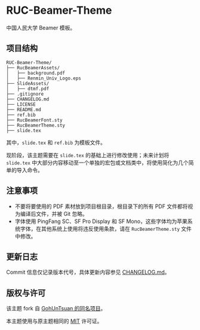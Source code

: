# RUC-Beamer-Theme

中国人民大学 Beamer 模板。

## 项目结构

```
RUC-Beamer-Theme/
├── RucBeamerAssets/
│   ├── background.pdf
│   ├── Renmin_Univ_Logo.eps
├── SlideAssets/
│   ├── dtmf.pdf
├── .gitignore
├── CHANGELOG.md
├── LICENSE
├── README.md
├── ref.bib
├── RucBeamerFont.sty
├── RucBeamerTheme.sty
├── slide.tex
```

其中，`slide.tex` 和 `ref.bib` 为模板文件。

现阶段，该主题需要在 `slide.tex` 的基础上进行修改使用；未来计划将 `slide.tex` 中大部分内容移动至一个单独的宏包或文档类中，将使用简化为几个简单的导入命令。

## 注意事项

- 不要将要使用的 PDF 素材放到项目根目录，根目录下的所有 PDF 文件都将视为编译后文件，并被 Git 忽略。
- 字体使用 PingFang SC、SF Pro Display 和 SF Mono，这些字体均为苹果系统字体，在其他系统上使用将违反使用条款，请在 `RucBeamerTheme.sty` 文件中修改。

## 更新日志

Commit 信息仅记录版本代号，具体更新内容参见 [CHANGELOG.md](CHANGELOG.md)。

## 版权与许可

该主题 fork 自 [GohUnTsuan 的同名项目](https://github.com/GohUnTsuan/RUC-Beamer-Theme)。

本主题使用与原主题相同的 [MIT](LICENSE) 许可证。
